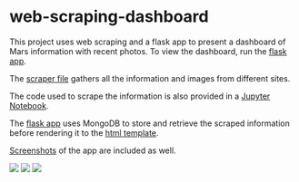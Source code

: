 # web-scraping-dashboard

This project uses web scraping and a flask app to present a dashboard of Mars information with recent photos. To view the dashboard, run the [flask app](https://github.com/lmfao415/web-scraping-challenge/blob/main/Missions_to_Mars/app.py).

The [scraper file](https://github.com/lmfao415/web-scraping-challenge/blob/main/Missions_to_Mars/scrape_mars.py) gathers all the information and images from different sites.

The code used to scrape the information is also provided in a [Jupyter Notebook](https://github.com/lmfao415/web-scraping-challenge/blob/main/Missions_to_Mars/mission_to_mars.ipynb).

The [flask app](https://github.com/lmfao415/web-scraping-challenge/blob/main/Missions_to_Mars/app.py) uses MongoDB to store and retrieve the scraped information before rendering it to the [html template](https://github.com/lmfao415/web-scraping-challenge/blob/main/Missions_to_Mars/templates/index.html).

[Screenshots](https://github.com/lmfao415/web-scraping-challenge/tree/main/Missions_to_Mars/Mars%20App%20Screenshots) of the app are included as well.

![](https://github.com/rmurnane94/web-scraping-challenge/blob/main/Missions_to_Mars/Mars%20App%20Screenshots/mars_app1.png?raw=true)
![](https://github.com/rmurnane94/web-scraping-challenge/blob/main/Missions_to_Mars/Mars%20App%20Screenshots/mars_app2.png?raw=true)
![](https://github.com/rmurnane94/web-scraping-challenge/blob/main/Missions_to_Mars/Mars%20App%20Screenshots/mars_app3.png?raw=true)
